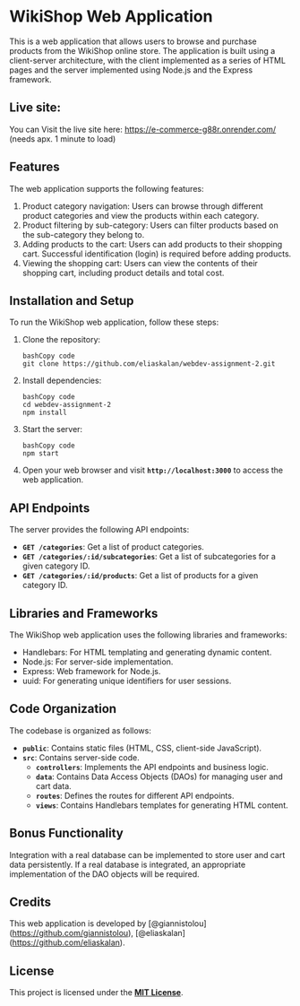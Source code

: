 # **WikiShop Web Application**

This is a web application that allows users to browse and purchase products from the WikiShop online store. The application is built using a client-server architecture, with the client implemented as a series of HTML pages and the server implemented using Node.js and the Express framework.

## **Live site:**
You can Visit the live site here: https://e-commerce-g88r.onrender.com/ (needs apx. 1 minute to load)
## **Features**

The web application supports the following features:

1. Product category navigation: Users can browse through different product categories and view the products within each category.
2. Product filtering by sub-category: Users can filter products based on the sub-category they belong to.
3. Adding products to the cart: Users can add products to their shopping cart. Successful identification (login) is required before adding products.
4. Viewing the shopping cart: Users can view the contents of their shopping cart, including product details and total cost.

## **Installation and Setup**

To run the WikiShop web application, follow these steps:

1. Clone the repository:
    
    ```
    bashCopy code
    git clone https://github.com/eliaskalan/webdev-assignment-2.git
    ```
    
2. Install dependencies:
    
    ```
    bashCopy code
    cd webdev-assignment-2
    npm install
    ```
    
3. Start the server:
    
    ```
    bashCopy code
    npm start
    ```
    
4. Open your web browser and visit **`http://localhost:3000`** to access the web application.

## **API Endpoints**

The server provides the following API endpoints:

- **`GET /categories`**: Get a list of product categories.
- **`GET /categories/:id/subcategories`**: Get a list of subcategories for a given category ID.
- **`GET /categories/:id/products`**: Get a list of products for a given category ID.

## **Libraries and Frameworks**

The WikiShop web application uses the following libraries and frameworks:

- Handlebars: For HTML templating and generating dynamic content.
- Node.js: For server-side implementation.
- Express: Web framework for Node.js.
- uuid: For generating unique identifiers for user sessions.

## **Code Organization**

The codebase is organized as follows:

- **`public`**: Contains static files (HTML, CSS, client-side JavaScript).
- **`src`**: Contains server-side code.
    - **`controllers`**: Implements the API endpoints and business logic.
    - **`data`**: Contains Data Access Objects (DAOs) for managing user and cart data.
    - **`routes`**: Defines the routes for different API endpoints.
    - **`views`**: Contains Handlebars templates for generating HTML content.

## **Bonus Functionality**

Integration with a real database can be implemented to store user and cart data persistently. If a real database is integrated, an appropriate implementation of the DAO objects will be required.

## **Credits**

This web application is developed by [@giannistolou] (https://github.com/giannistolou), [@eliaskalan] (https://github.com/eliaskalan).



## **License**

This project is licensed under the **[MIT License](https://chat.openai.com/LICENSE)**.
